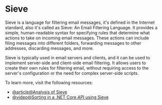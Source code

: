 # Sieve

Sieve is a language for filtering email messages, it's defined in the Internet standard, also it's called as Sieve: An Email Filtering Language. It provides a simple, human-readable syntax for specifying rules that determine what actions to take on incoming email messages. These actions can include filing messages into different folders, forwarding messages to other addresses, discarding messages, and more.

Sieve is typically used in email servers and clients, and it can be used to implement server-side and client-side email filtering. It allows users to create their own rules for filtering email, without requiring access to the server's configuration or the need for complex server-side scripts.

To learn more, visit the following resources:

- [@article@Analysis of Sieve](https://en.wikipedia.org/wiki/Sieve_analysis)
- [@video@Sorting in a .NET Core API using Sieve](https://www.youtube.com/watch?v=x0utCah3cFk)
